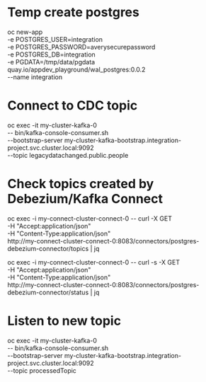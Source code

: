 # Temp create postgres
oc new-app \
    -e POSTGRES_USER=integration \
    -e POSTGRES_PASSWORD=averysecurepassword \
    -e POSTGRES_DB=integration \
    -e PGDATA=/tmp/data/pgdata \
    quay.io/appdev_playground/wal_postgres:0.0.2 \
    --name integration

# Connect to CDC topic
oc exec -it my-cluster-kafka-0 \
    -- bin/kafka-console-consumer.sh \
    --bootstrap-server my-cluster-kafka-bootstrap.integration-project.svc.cluster.local:9092 \
    --topic legacydatachanged.public.people

# Check topics created by Debezium/Kafka Connect
oc exec -i my-connect-cluster-connect-0 -- curl -X GET \
    -H "Accept:application/json" \
    -H "Content-Type:application/json" \
    http://my-connect-cluster-connect-0:8083/connectors/postgres-debezium-connector/topics | jq

oc exec -i my-connect-cluster-connect-0 -- curl -s -X GET \
    -H "Accept:application/json" \
    -H "Content-Type:application/json" \
    http://my-connect-cluster-connect-0:8083/connectors/postgres-debezium-connector/status | jq

# Listen to new topic
oc exec -it my-cluster-kafka-0 \
        -- bin/kafka-console-consumer.sh \
        --bootstrap-server my-cluster-kafka-bootstrap.integration-project.svc.cluster.local:9092 \
        --topic processedTopic


